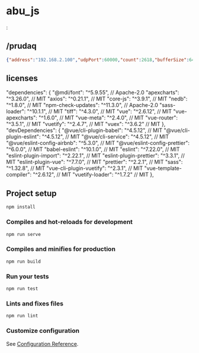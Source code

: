 # abu_js

:


## /prudaq

```json
{"address":"192.168.2.100","udpPort":60000,"count":2618,"bufferSize":64020,"uuid":"lh20201203-195507"}
```


## licenses


  "dependencies": {
    "@mdi/font": "^5.9.55", // Apache-2.0
    "apexcharts": "^3.26.0", // MIT
    "axios": "^0.21.1", // MIT
    "core-js": "^3.9.1", // MIT
    "nedb": "^1.8.0", // MIT
    "npm-check-updates": "^11.3.0", // Apache-2.0
    "sass-loader": "^10.1.1", // MIT
    "tiff": "^4.3.0", // MIT
    "vue": "^2.6.12", // MIT
    "vue-apexcharts": "^1.6.0", // MIT
    "vue-meta": "^2.4.0", // MIT
    "vue-router": "^3.5.1", // MIT
    "vuetify": "^2.4.7", // MIT
    "vuex": "^3.6.2" // MIT
  },
  "devDependencies": {
    "@vue/cli-plugin-babel": "^4.5.12", // MIT
    "@vue/cli-plugin-eslint": "^4.5.12", // MIT
    "@vue/cli-service": "^4.5.12", // MIT
    "@vue/eslint-config-airbnb": "^5.3.0", // MIT
    "@vue/eslint-config-prettier": "^6.0.0", // MIT
    "babel-eslint": "^10.1.0", // MIT
    "eslint": "^7.22.0", // MIT
    "eslint-plugin-import": "^2.22.1", // MIT
    "eslint-plugin-prettier": "^3.3.1", // MIT
    "eslint-plugin-vue": "^7.7.0", // MIT
    "prettier": "^2.2.1", // MIT
    "sass": "^1.32.8", // MIT
    "vue-cli-plugin-vuetify": "^2.3.1", // MIT
    "vue-template-compiler": "^2.6.12", // MIT
    "vuetify-loader": "^1.7.2" // MIT
  },

## 

## Project setup
```
npm install
```

### Compiles and hot-reloads for development
```
npm run serve
```

### Compiles and minifies for production
```
npm run build
```

### Run your tests
```
npm run test
```

### Lints and fixes files
```
npm run lint
```

### Customize configuration
See [Configuration Reference](https://cli.vuejs.org/config/).
